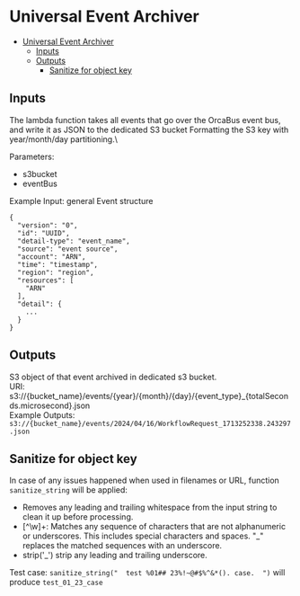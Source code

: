 # Universal Event Archiver

<!-- TOC -->
* [Universal Event Archiver](#universal-event-archiver)
  * [Inputs](#inputs)
  * [Outputs](#outputs)
    * [Sanitize for object key](#sanitize-for-object-key)

<!-- TOC -->


## Inputs

The lambda function takes all events that go over the OrcaBus event bus, and write it as JSON to the dedicated S3 bucket Formatting the S3 key with year/month/day partitioning.\

Parameters: 
* s3bucket
* eventBus

Example Input: general Event structure

```json5
{
  "version": "0",
  "id": "UUID",
  "detail-type": "event_name",
  "source": "event source",
  "account": "ARN",
  "time": "timestamp",
  "region": "region",
  "resources": [
    "ARN"
  ],
  "detail": {
    ...
  }
}

```

## Outputs

S3 object of that event archived in dedicated s3 bucket.\
URI: s3://{bucket_name}/events/{year}/{month}/{day}/{event_type}_{totalSeconds.microsecond}.json \
Example Outputs: ```s3://{bucket_name}/events/2024/04/16/WorkflowRequest_1713252338.243297.json```


## Sanitize for object key

In case of any issues happened when used in filenames or URL, function ```sanitize_string``` will be applied:
* Removes any leading and trailing whitespace from the input string to clean it up before processing.
* [^\w]+: Matches any sequence of characters that are not alphanumeric or underscores. This includes special characters and spaces. "_" replaces the matched sequences with an underscore.
* strip('_') strip any leading and trailing underscore.

Test case: ```sanitize_string("  test %01## 23%!~@#$%^&*(). case.  ")``` will produce ```test_01_23_case```
